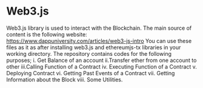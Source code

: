 # Web3.js
Web3.js library is used to interact with the Blockchain.
The main source of content is the following website: https://www.dappuniversity.com/articles/web3-js-intro
You can use these files as it as after installing web3.js and ethereumjs-tx libraries in your working directory.
The repository contains codes for the following purposes;
i. Get Balance of an account
ii.Transfer ether from one account to other
iii.Calling Function of a Contract
iv. Executing Function of a Contract
v.  Deploying Contract
vi. Getting Past Events of a Contract
vii. Getting Information about the Block
viii. Some Utilities.
